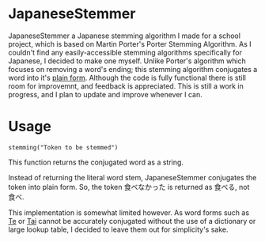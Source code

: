 # JapaneseStemmer
JapaneseStemmer a Japanese stemming algorithm I made for a school project, which is based on Martin Porter's Porter Stemming Algorithm.
As I couldn't find any easily-accessible stemming algorithms specifically for Japanese, I decided to make one myself.
Unlike Porter's algorithm which focuses on removing a word's ending; this stemming algorithm conjugates a word into it's [plain form](https://study.gaijinpot.com/library/introduction-to-japanese-volume-1/plain-form-verbs/). Although the code is fully functional there is still room for improvemnt, and feedback is appreciated. This is still a work in progress, and I plan to update and improve whenever I can.

# Usage
```
stemming("Token to be stemmed")
```
This function returns the conjugated word as a string.

Instead of returning the literal word stem, JapaneseStemmer conjugates the token into plain form. So, the token 食べなかった is returned as 食べる, not 食べ.

This implementation is somewhat limited however. As word forms such as [Te](http://www.punipunijapan.com/te-form-making-requests/) or [Tai](http://www.punipunijapan.com/tai-form/) cannot be accurately conjugated without the use of a dictionary or large lookup table, I decided to leave them out for simplicity's sake.
